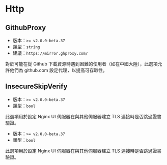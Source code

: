 # Http

## GithubProxy
- 版本：`>= v2.0.0-beta.37`
- 類型：`string`
- 建議：`https://mirror.ghproxy.com/`

對於可能在從 Github 下載資源時遇到困難的使用者（如在中國大陸），此選項允許他們為 github.com 設定代理，以提高可存取性。

## InsecureSkipVerify

- 版本：`>= v2.0.0-beta.37`
- 類型：`bool`

此選項用於設定 Nginx UI 伺服器在與其他伺服器建立 TLS 連接時是否跳過證書驗證。

- 版本：`>= v2.0.0-beta.37`
- 類型：`bool`

此選項用於設定 Nginx UI 伺服器在與其他伺服器建立 TLS 連接時是否跳過證書驗證。
